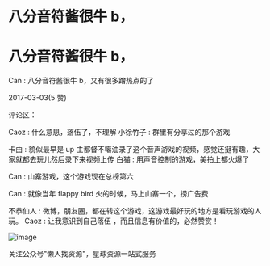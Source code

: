 # 八分音符酱很牛 b，

# 八分音符酱很牛 b，

Can : 八分音符酱很牛 b，又有很多蹭热点的了

2017-03-03(5 赞)

评论区：

Caoz : 什么意思，落伍了，不理解 小徐竹子 : 群里有分享过的那个游戏

卡由 : 貌似最早是 up 主都督不噶油录了这个音声游戏的视频，感觉还挺有趣，大家就都去玩儿然后录下来视频上传 白猫 : 用声音控制的游戏，美拍上都火爆了

Can : 山寨游戏，这个游戏现在总榜第六

Can : 就像当年 flappy bird 火的时候，马上山寨一个，捞广告费

不恭仙人 : 微博，朋友圈，都在转这个游戏，这游戏最好玩的地方是看玩游戏的人玩。 Caoz : 让我意识到自己落伍 ，而且信息有价值的，必然赞赏！

![image](img/Image_605.png)

关注公众号"懒人找资源"，星球资源一站式服务